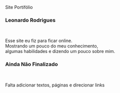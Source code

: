 Site Portifólio <h3>Leonardo Rodrigues</h3><br>
<p>Esse site eu fiz para ficar online.<br>
Mostrando um pouco do meu conhecimento,<br>
algumas habilidades e dizendo um pouco sobre mim.<br></p>
<h3>Ainda Não Finalizado</h3>

<BR>
<P>Falta adicionar textos, páginas e direcionar links</P>
